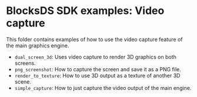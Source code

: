 # BlocksDS SDK examples: Video capture

This folder contains examples of how to use the video capture feature of the
main graphics engine.

- `dual_screen_3d`: Uses video capture to render 3D graphics on both screens.
- `png_screenshot`: How to capture the screen and save it as a PNG file.
- `render_to_texture`: How to use 3D output as a texture of another 3D scene.
- `simple_capture`: How to just capture the video output of the main engine.
